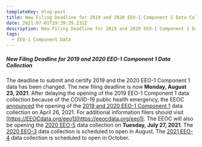```yaml
---
templateKey: blog-post
title: New Filing Deadline for 2019 and 2020 EEO-1 Component 1 Data Collection
date: 2021-07-01T19:39:29.231Z
description: New Filing Deadline for 2019 and 2020 EEO-1 Component 1 Data Collection
tags:
  - EEO-1 Component Data
---
```

##### ***New Filing Deadline for 2019 and 2020 EEO-1 Component 1 Data Collection***

The deadline to submit and certify 2019 and the 2020 EEO-1 Component 1 data has been changed. The new filing deadline is now **Monday, August 23, 2021**. After delaying the opening of the 2019 EEO-1 Component 1 data collection because of the COVID-19 public health emergency, the EEOC [announced](https://www.eeoc.gov/newsroom/eeoc-announces-opening-2019-and-2020-eeo-1-component-1-data-collection) the opening of the [2019 and 2020 EEO-1 Component 1](https://www.eeoc.gov/employers/eeo-1-data-collection) data collection on April 26, 2021. For additional information filers should visit [https://EEOCdata.org/eeo1](https://eeocdata.org/eeo1). The EEOC will also be opening the [2020 EEO-5](https://www.eeoc.gov/employers/2020-eeo-5-data-collection) data collection on **Tuesday, July 27, 2021**. The [2020 EEO-3](https://www.eeoc.gov/employers/2020-eeo-3-data-collection) data collection is scheduled to open in August. The [2021 EEO-4](https://www.eeoc.gov/employers/2021-eeo-4-data-collection) data collection is scheduled to open in October.